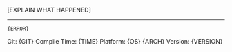 [EXPLAIN WHAT HAPPENED]

---

```
{ERROR}
```

Git: {GIT}
Compile Time: {TIME}
Platform: {OS} {ARCH}
Version: {VERSION}